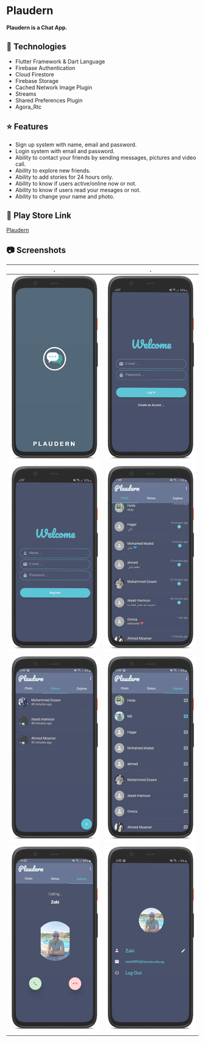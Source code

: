 # Plaudern

__Plaudern is a Chat App.__

## 🚀 Technologies
* Flutter Framework & Dart Language
* Firebase Authentication
* Cloud Firestore
* Firebase Storage
* Cached Network Image Plugin
* Streams
* Shared Preferences Plugin
* Agora_Rtc

## ⭐ Features
* Sign up system with name, email and password.
* Login system with email and password.
* Ability to contact your friends by sending messages, pictures and video call.
* Ability to explore new friends.
* Ability to add stories for 24 hours only.
* Ability to know if users active/online now or not.
* Ability to know if users read your mesages or not.
* Ability to change your name and photo.

## 🔗 Play Store Link
[Plaudern](https://play.google.com/store/apps/details?id=com.zaki.plaudern)

## 📷 Screenshots
| . | . |
| --- | --- |
![splash_screen](/screenshots/splash_screen.png) | ![login](/screenshots/login.png)
![signup](/screenshots/signup.png) | ![inbox](/screenshots/inbox.png)
![story](/screenshots/story.png) | ![explore](/screenshots/explore.png)
![calling](/screenshots/calling.png) | ![setting](/screenshots/setting.png)
